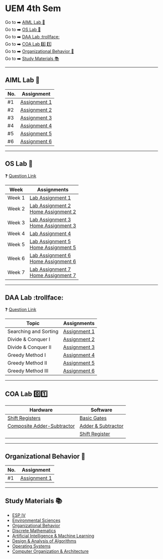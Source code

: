 # UEM 4th Sem

Go to :arrow_right: [AIML Lab :brain:](#aiml-lab-brain) <br>
Go to :arrow_right: [OS Lab :penguin:](#os-lab-penguin) <br>
Go to :arrow_right: [DAA Lab :trollface:](#daa-lab-trollface) <br>
Go to :arrow_right: [COA Lab :zero: :one:](#coa-lab-zeroone) <br>
Go to :arrow_right: [Organizational Behavior :briefcase:](#organizational-behavior-briefcase) <br>
Go to :arrow_right: [Study Materials :books:](#study-materials-books)

---

## AIML Lab :brain:

| No. | Assignment                                     |
| --- | ---------------------------------------------- |
| #1  | [Assignment 1](./AIML/assignment1/family.pl)   |
| #2  | [Assignment 2](./AIML/assignment2)             |
| #3  | [Assignment 3](./AIML/assignment3)             |
| #4  | [Assignment 4](./AIML/assignment4)             |
| #5  | [Assignment 5](./AIML/assignment5)             |
| #6  | [Assignment 6](./AIML/assignment6/max_iter.py) |

---

## OS Lab :penguin:

:question: [Question Link](https://drive.google.com/file/d/15o1MAmkMAReHyUHMT7VpRWZTr7DARHP_/view?usp=drivesdk)

| Week   | Assignments                                                                                      |
| ------ | ------------------------------------------------------------------------------------------------ |
| Week 1 | [Lab Assignment 1](./OS/assignment1/lab1.md)                                                     |
| Week 2 | [Lab Assignment 2](./OS/assignment2/lab2.md) <br> [Home Assignment 2](./OS/assignment2/home2.md) |
| Week 3 | [Lab Assignment 3](./OS/assignment3/lab3.md) <br> [Home Assignment 3](./OS/assignment3/home3.md) |
| Week 4 | [Lab Assignment 4](./OS/assignment4/lab4.md)                                                     |
| Week 5 | [Lab Assignment 5](./OS/assignment5/lab5.md) <br> [Home Assignment 5](./OS/assignment5/home5.md) |
| Week 6 | [Lab Assignment 6](./OS/assignment6/lab6.md) <br> [Home Assignment 6](./OS/assignment6/home6.md) |
| Week 7 | [Lab Assignment 7](./OS/assignment7/lab7.md) <br> [Home Assignment 7](./OS/assignment7/home7.md) |

---

## DAA Lab :trollface:

:question: [Question Link](https://drive.google.com/file/d/1SKvDe8jgySiOxUjLt8G6e-yr7ajdNLxd/view?usp=share_link)

| Topic                 | Assignments                        |
| --------------------- | ---------------------------------- |
| Searching and Sorting | [Assignment 1](./DAA/assignment1/) |
| Divide & Conquer I    | [Assignment 2](./DAA/assignment2/) |
| Divide & Conquer II   | [Assignment 3](./DAA/assignment3/) |
| Greedy Method I       | [Assignment 4](./DAA/assignment4/) |
| Greedy Method II      | [Assignment 5](./DAA/assignment5/) |
| Greedy Method III     | [Assignment 6](./DAA/assignment6/) |

---

## COA Lab :zero::one:

| Hardware                                                                                                            | Software                                      |
| ------------------------------------------------------------------------------------------------------------------- | --------------------------------------------- |
| [Shift Registers](https://drive.google.com/file/d/11cb8rPVw17eLTPiN5-_xJglYm9hL7dhI/view?usp=drivesdk)              | [Basic Gates](./COA/basic_gates/)             |
| [Composite Adder-Subtractor](https://drive.google.com/file/d/1BzE1bD-5IZCuFdgcreYjnneT7GK0JuEF/view?usp=share_link) | [Adder & Subtractor](./COA/adder_subtractor/) |
|                                                                                                                     | [Shift Register](./COA/shift_registers/)      |

---

## Organizational Behavior :briefcase:

| No. | Assignment                                |
| --- | ----------------------------------------- |
| #1  | [Assignment 1](./OrgBehav/assignment1.md) |

---

## Study Materials :books:

- [ESP IV](https://drive.google.com/drive/folders/1vQo0cq_sHx6SghQjGW_YZTHeySxcNVHc?usp=share_link)
- [Environmental Sciences](https://drive.google.com/drive/folders/1-__DgfY-MwTaoyxFDN2RI1L8iHkRibsB?usp=share_link)
- [Organizational Behavior](https://drive.google.com/drive/folders/1lzAaGkzRAc3y58SlpB09CezFj___q_EY?usp=share_link)
- [Discrete Mathematics](https://drive.google.com/drive/folders/1oR7jzT5vrKZpYrcmbpDN1R5kwsJph-2t?usp=share_link)
- [Artificial Intelligence & Machine Learning](https://drive.google.com/drive/folders/1WktcDGmhf5h0XcEJI74aFnvt3LDQ0O8F?usp=share_link)
- [Design & Analysis of Algorithms](https://drive.google.com/drive/folders/1SyUtJOjIPBFJMwx8zJAZ0Xjaf6eRjApg?usp=share_link)
- [Operating Systems](https://drive.google.com/drive/folders/1AKfa7NIr2bvKNWT4vfEQ0G8k_XMRYuBz?usp=share_link)
- [Computer Organization & Architecture](https://drive.google.com/drive/folders/14RcEtJm0G15KSUN77ka43CKdoWzMCS8D?usp=share_link)
